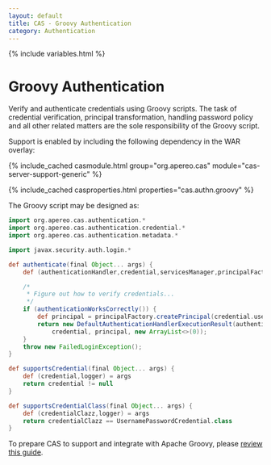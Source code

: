 ```yaml
---
layout: default
title: CAS - Groovy Authentication
category: Authentication
---
```

{% include variables.html %}


# Groovy Authentication

Verify and authenticate credentials using Groovy scripts. The task of credential verification, principal transformation,
handling password policy and all other related matters are the sole responsibility of the Groovy script.

Support is enabled by including the following dependency in the WAR overlay:

{% include_cached casmodule.html group="org.apereo.cas" module="cas-server-support-generic" %}

{% include_cached casproperties.html properties="cas.authn.groovy"  %}

The Groovy script may be designed as:

```groovy
import org.apereo.cas.authentication.*
import org.apereo.cas.authentication.credential.*
import org.apereo.cas.authentication.metadata.*

import javax.security.auth.login.*

def authenticate(final Object... args) {
    def (authenticationHandler,credential,servicesManager,principalFactory,logger) = args

    /*
     * Figure out how to verify credentials...
     */
    if (authenticationWorksCorrectly()) {
        def principal = principalFactory.createPrincipal(credential.username);
        return new DefaultAuthenticationHandlerExecutionResult(authenticationHandler,
            credential, principal, new ArrayList<>(0));
    }
    throw new FailedLoginException();
}

def supportsCredential(final Object... args) {
    def (credential,logger) = args
    return credential != null
}

def supportsCredentialClass(final Object... args) {
    def (credentialClazz,logger) = args
    return credentialClazz == UsernamePasswordCredential.class
}
```

To prepare CAS to support and integrate with Apache Groovy, please [review this guide](../integration/Apache-Groovy-Scripting.html).

